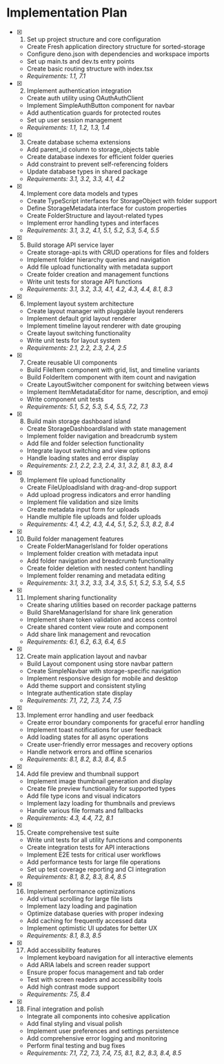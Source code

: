 # Implementation Plan

- [x] 1. Set up project structure and core configuration
  - Create Fresh application directory structure for sorted-storage
  - Configure deno.json with dependencies and workspace imports
  - Set up main.ts and dev.ts entry points
  - Create basic routing structure with index.tsx
  - _Requirements: 1.1, 7.1_

- [x] 2. Implement authentication integration
  - Create auth utility using OAuthAuthClient
  - Implement SimpleAuthButton component for navbar
  - Add authentication guards for protected routes
  - Set up user session management
  - _Requirements: 1.1, 1.2, 1.3, 1.4_

- [x] 3. Create database schema extensions
  - Add parent_id column to storage_objects table
  - Create database indexes for efficient folder queries
  - Add constraint to prevent self-referencing folders
  - Update database types in shared package
  - _Requirements: 3.1, 3.2, 3.3, 4.1, 4.2_

- [x] 4. Implement core data models and types
  - Create TypeScript interfaces for StorageObject with folder support
  - Define StorageMetadata interface for custom properties
  - Create FolderStructure and layout-related types
  - Implement error handling types and interfaces
  - _Requirements: 3.1, 3.2, 4.1, 5.1, 5.2, 5.3, 5.4, 5.5_

- [x] 5. Build storage API service layer
  - Create storage-api.ts with CRUD operations for files and folders
  - Implement folder hierarchy queries and navigation
  - Add file upload functionality with metadata support
  - Create folder creation and management functions
  - Write unit tests for storage API functions
  - _Requirements: 3.1, 3.2, 3.3, 4.1, 4.2, 4.3, 4.4, 8.1, 8.3_

- [x] 6. Implement layout system architecture
  - Create layout manager with pluggable layout renderers
  - Implement default grid layout renderer
  - Implement timeline layout renderer with date grouping
  - Create layout switching functionality
  - Write unit tests for layout system
  - _Requirements: 2.1, 2.2, 2.3, 2.4, 2.5_

- [x] 7. Create reusable UI components
  - Build FileItem component with grid, list, and timeline variants
  - Build FolderItem component with item count and navigation
  - Create LayoutSwitcher component for switching between views
  - Implement ItemMetadataEditor for name, description, and emoji
  - Write component unit tests
  - _Requirements: 5.1, 5.2, 5.3, 5.4, 5.5, 7.2, 7.3_

- [x] 8. Build main storage dashboard island
  - Create StorageDashboardIsland with state management
  - Implement folder navigation and breadcrumb system
  - Add file and folder selection functionality
  - Integrate layout switching and view options
  - Handle loading states and error display
  - _Requirements: 2.1, 2.2, 2.3, 2.4, 3.1, 3.2, 8.1, 8.3, 8.4_

- [x] 9. Implement file upload functionality
  - Create FileUploadIsland with drag-and-drop support
  - Add upload progress indicators and error handling
  - Implement file validation and size limits
  - Create metadata input form for uploads
  - Handle multiple file uploads and folder uploads
  - _Requirements: 4.1, 4.2, 4.3, 4.4, 5.1, 5.2, 5.3, 8.2, 8.4_

- [x] 10. Build folder management features
  - Create FolderManagerIsland for folder operations
  - Implement folder creation with metadata input
  - Add folder navigation and breadcrumb functionality
  - Create folder deletion with nested content handling
  - Implement folder renaming and metadata editing
  - _Requirements: 3.1, 3.2, 3.3, 3.4, 3.5, 5.1, 5.2, 5.3, 5.4, 5.5_

- [x] 11. Implement sharing functionality
  - Create sharing utilities based on recorder package patterns
  - Build ShareManagerIsland for share link generation
  - Implement share token validation and access control
  - Create shared content view route and component
  - Add share link management and revocation
  - _Requirements: 6.1, 6.2, 6.3, 6.4, 6.5_

- [x] 12. Create main application layout and navbar
  - Build Layout component using store navbar pattern
  - Create SimpleNavbar with storage-specific navigation
  - Implement responsive design for mobile and desktop
  - Add theme support and consistent styling
  - Integrate authentication state display
  - _Requirements: 7.1, 7.2, 7.3, 7.4, 7.5_

- [x] 13. Implement error handling and user feedback
  - Create error boundary components for graceful error handling
  - Implement toast notifications for user feedback
  - Add loading states for all async operations
  - Create user-friendly error messages and recovery options
  - Handle network errors and offline scenarios
  - _Requirements: 8.1, 8.2, 8.3, 8.4, 8.5_

- [x] 14. Add file preview and thumbnail support
  - Implement image thumbnail generation and display
  - Create file preview functionality for supported types
  - Add file type icons and visual indicators
  - Implement lazy loading for thumbnails and previews
  - Handle various file formats and fallbacks
  - _Requirements: 4.3, 4.4, 7.2, 8.1_

- [x] 15. Create comprehensive test suite
  - Write unit tests for all utility functions and components
  - Create integration tests for API interactions
  - Implement E2E tests for critical user workflows
  - Add performance tests for large file operations
  - Set up test coverage reporting and CI integration
  - _Requirements: 8.1, 8.2, 8.3, 8.4, 8.5_

- [x] 16. Implement performance optimizations
  - Add virtual scrolling for large file lists
  - Implement lazy loading and pagination
  - Optimize database queries with proper indexing
  - Add caching for frequently accessed data
  - Implement optimistic UI updates for better UX
  - _Requirements: 8.1, 8.3, 8.5_

- [x] 17. Add accessibility features
  - Implement keyboard navigation for all interactive elements
  - Add ARIA labels and screen reader support
  - Ensure proper focus management and tab order
  - Test with screen readers and accessibility tools
  - Add high contrast mode support
  - _Requirements: 7.5, 8.4_

- [x] 18. Final integration and polish
  - Integrate all components into cohesive application
  - Add final styling and visual polish
  - Implement user preferences and settings persistence
  - Add comprehensive error logging and monitoring
  - Perform final testing and bug fixes
  - _Requirements: 7.1, 7.2, 7.3, 7.4, 7.5, 8.1, 8.2, 8.3, 8.4, 8.5_